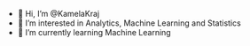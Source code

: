 - 👋 Hi, I’m @KamelaKraj
- 👀 I’m interested in Analytics, Machine Learning and Statistics
- 🌱 I’m currently learning Machine Learning
